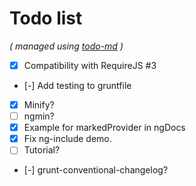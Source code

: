 # Todo list

_\( managed using [todo-md](https://github.com/Hypercubed/todo-md) \)_

- [x] Compatibility with RequireJS #3
- [-] Add testing to gruntfile
- [x] Minify?
- [ ] ngmin?
- [x] Example for markedProvider in ngDocs
- [x] Fix ng-include demo.
- [ ] Tutorial?
- [-] grunt-conventional-changelog?
